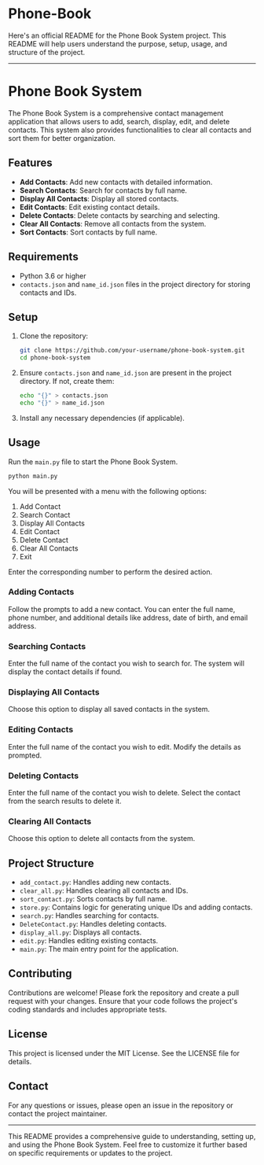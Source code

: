 # Phone-Book
Here's an official README for the Phone Book System project. This README will help users understand the purpose, setup, usage, and structure of the project.

---

# Phone Book System

The Phone Book System is a comprehensive contact management application that allows users to add, search, display, edit, and delete contacts. This system also provides functionalities to clear all contacts and sort them for better organization.

## Features

- **Add Contacts**: Add new contacts with detailed information.
- **Search Contacts**: Search for contacts by full name.
- **Display All Contacts**: Display all stored contacts.
- **Edit Contacts**: Edit existing contact details.
- **Delete Contacts**: Delete contacts by searching and selecting.
- **Clear All Contacts**: Remove all contacts from the system.
- **Sort Contacts**: Sort contacts by full name.

## Requirements

- Python 3.6 or higher
- `contacts.json` and `name_id.json` files in the project directory for storing contacts and IDs.

## Setup

1. Clone the repository:

   ```sh
   git clone https://github.com/your-username/phone-book-system.git
   cd phone-book-system
   ```

2. Ensure `contacts.json` and `name_id.json` are present in the project directory. If not, create them:

   ```sh
   echo "{}" > contacts.json
   echo "{}" > name_id.json
   ```

3. Install any necessary dependencies (if applicable).

## Usage

Run the `main.py` file to start the Phone Book System.

```sh
python main.py
```

You will be presented with a menu with the following options:

1. Add Contact
2. Search Contact
3. Display All Contacts
4. Edit Contact
5. Delete Contact
6. Clear All Contacts
7. Exit

Enter the corresponding number to perform the desired action.

### Adding Contacts

Follow the prompts to add a new contact. You can enter the full name, phone number, and additional details like address, date of birth, and email address.

### Searching Contacts

Enter the full name of the contact you wish to search for. The system will display the contact details if found.

### Displaying All Contacts

Choose this option to display all saved contacts in the system.

### Editing Contacts

Enter the full name of the contact you wish to edit. Modify the details as prompted.

### Deleting Contacts

Enter the full name of the contact you wish to delete. Select the contact from the search results to delete it.

### Clearing All Contacts

Choose this option to delete all contacts from the system.

## Project Structure

- `add_contact.py`: Handles adding new contacts.
- `clear_all.py`: Handles clearing all contacts and IDs.
- `sort_contact.py`: Sorts contacts by full name.
- `store.py`: Contains logic for generating unique IDs and adding contacts.
- `search.py`: Handles searching for contacts.
- `DeleteContact.py`: Handles deleting contacts.
- `display_all.py`: Displays all contacts.
- `edit.py`: Handles editing existing contacts.
- `main.py`: The main entry point for the application.

## Contributing

Contributions are welcome! Please fork the repository and create a pull request with your changes. Ensure that your code follows the project's coding standards and includes appropriate tests.

## License

This project is licensed under the MIT License. See the LICENSE file for details.

## Contact

For any questions or issues, please open an issue in the repository or contact the project maintainer.

---

This README provides a comprehensive guide to understanding, setting up, and using the Phone Book System. Feel free to customize it further based on specific requirements or updates to the project.
